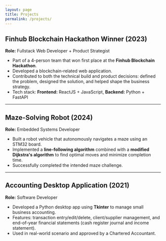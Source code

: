```yaml
---
layout: page
title: Projects
permalink: /projects/
---
```


## Finhub Blockchain Hackathon Winner (2023)
**Role:** Fullstack Web Developer + Product Strategist  
- Part of a 4-person team that won first place at the **Finhub Blockchain Hackathon**.  
- Developed a blockchain-related web application.  
- Contributed to both the technical build and product decisions: defined the problem, designed the solution, and helped shape the business strategy.  
- Tech stack: **Frontend:** ReactJS + JavaScript, **Backend:** Python + FastAPI  

---

## Maze-Solving Robot (2024)
**Role:** Embedded Systems Developer  
- Built a robot vehicle that autonomously navigates a maze using an STM32 board.  
- Implemented a **line-following algorithm** combined with a **modified Dijkstra's algorithm** to find optimal moves and minimize completion time.  
- Successfully completed the intended maze challenge.  

---

## Accounting Desktop Application (2021)
**Role:** Software Developer  
- Developed a Python desktop app using **Tkinter** to manage small business accounting.  
- Features: transaction entry/edit/delete, client/supplier management, and end-of-year financial statements (cash register journal and income statement).  
- Used in real-world scenario and approved by a Chartered Accountant.


